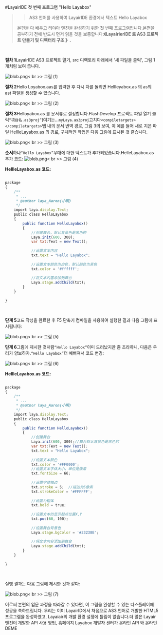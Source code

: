 #LayairIDE 첫 번째 프로그램 "Hello Layabox"

>> AS3 언어를 사용하여 LayairIDE 환경에서 텍스트 Hello Layabox
>>
> 본편을 다 배우고 리야아 엔진을 완성하기 위한 첫 번째 프로그램입니다.본편을 공부하기 전에 반드시 먼저 읽을 것을 보증합니다:**《LayairierIDE 로 AS3 프로젝트 만들기 및 디렉터리 구조 》.**
>>

​


 **절차 1**LayairIDE AS3 프로젝트 열기, src 디렉토리 아래에서 '새 파일을 클릭', 그림 1개처럼 보여 줍니다.

​![blob.png](img/1.png)< br >>
그림 (1)



​**절차 2**Hello Loyabox.aas를 입력한 후 다시 차를 돌리면 Hellleyabox.as 의 as의 ast 파일을 생성할 수 있습니다.

​![blob.png](img/2.png)< br >>
그림 (2)



​**절차 3**Helloyabox.as 를 문서류로 설정합니다.FlashDevelop 프로젝트 파일 열기 클릭`“项目名.as3proj”`(여기는...`myLaya.as3proj`고치다`<compiletargets></compiletargets>`탭 내의 문서 번역 경로, 그림 3의 보여, 이 예를 들어 새로 지은 파일 HellleLayabox.as 의 경로, 구체적인 작업은 다음 그림에 표시된 것 같습니다.

​![blob.png](img/3.png)< br >>
그림 (3)



​**순서**하나`“Hello Layabox”`무대에 대한 텍스트가 추가되었습니다.HelleLayabox.as 추가 코드:
​![blob.png](img/4.png)< br >>
그림 (4)



**HellleLayabox.as 코드:**


```javascript

package 
{
    /**
     * ...
     * @author laya_Aaron(小明)
     */
    import laya.display.Text;
    public class HelloLayabox
    {
        public function HelloLayabox()
        {
            //创建舞台，默认背景色是黑色的
            Laya.init(600, 300);
            var txt:Text = new Text();
             
            //设置文本内容
            txt.text = "Hello Layabox";
             
            //设置文本颜色为白色，默认颜色为黑色
            txt.color = '#ffffff';
             
            //将文本内容添加到舞台 
            Laya.stage.addChild(txt);       
        }
    }
 
}

```


​

**단계 5**코드 작성을 완료한 후 F5 단축키 컴파일을 사용하여 실행한 결과 다음 그림에 표시됩니다:

​![blob.png](img/5.png)< br >>
그림 (5)



​**단계 6**그림에 제시한 것처럼`“Hello Layabox”`이미 드러났지만 좀 초라하니, 다음은 우리가 양보하자.`“Hello Layabox”`더 예뻐져서 코드 변경:

​![blob.png](img/6.png)< br >>
그림 (6)

**HellleLayabox.as 코드:**


```javascript

package 
{
    /**
     * ...
     * @author laya_Aaron(小明)
     */
    import laya.display.Text;
    public class HelloLayabox
    {
        public function HelloLayabox()
        {
            //创建舞台
            Laya.init(600, 300);//舞台默认背景色是黑色的
            var txt:Text = new Text();
            txt.text = "Hello Layabox";
             
            //设置文本颜色
            txt.color = '#FF0000';
            //设置文本字体大小，单位是像素
            txt.fontSize = 66;
             
            //设置字体描边
            txt.stroke = 5;  //描边为5像素
            txt.strokeColor = '#FFFFFF';
             
            //设置为粗体
            txt.bold = true;
             
            //设置文本的显示起点位置X,Y
            txt.pos(60, 100);
             
            //设置舞台背景色
            Laya.stage.bgColor = '#23238E';
             
            //将文本内容添加到舞台
            Laya.stage.addChild(txt);
        }
    }
 
}
```


​

실행 결과는 다음 그림에 제시한 것과 같다:

​![blob.png](img/7.png)< br >>
그림 (7)



이로써 본편의 입문 과정을 따라갈 수 있다면, 이 그림을 완성할 수 있는 디스플레이에 성공을 축하드립니다. 우리는 이미 LayairID에서 처음으로 AS3 언어로 개발한 HTML5 프로그램을 완성하였고, Layaiair의 개발 환경 설정에 틀림이 없습니다.더 많은 Layair 엔진이 개발한 API 사용 방법, 홈페이지 Layabox 개발자 센터가 온라인 API 와 온라인 DEME

